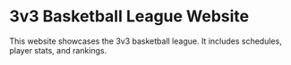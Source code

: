 # 3v3 Basketball League Website

This website showcases the 3v3 basketball league. It includes schedules, player stats, and rankings.
